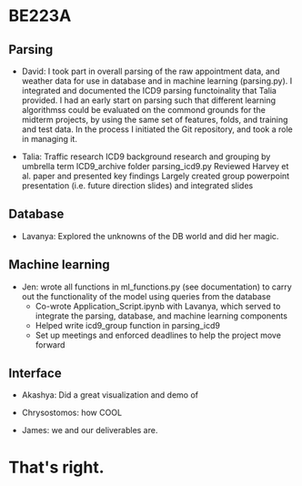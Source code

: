 # BE223A
## Parsing

- David: I took part in overall parsing of the raw appointment data, and weather data for use in database and in machine learning (parsing.py). I integrated and documented the ICD9 parsing functoinality that Talia provided. I had an early start on parsing such that different learning algorithmss could be evaluated on the commond grounds for the midterm projects, by using the same set of features, folds, and training and test data. In the process I initiated the Git repository, and took a role in managing it. 

- Talia: Traffic research
ICD9 background research and grouping by umbrella term
ICD9_archive folder
parsing_icd9.py
Reviewed Harvey et al. paper and presented key findings
Largely created group powerpoint presentation (i.e. future direction slides) and integrated slides

## Database

- Lavanya: Explored the unknowns of the DB world and did her magic.

## Machine learning

- Jen: wrote all functions in ml_functions.py (see documentation) to carry out the functionality of the model using queries from the database
  - Co-wrote Application_Script.ipynb with Lavanya, which served to integrate the parsing, database, and machine learning components
  - Helped write icd9_group function in parsing_icd9
  - Set up meetings and enforced deadlines to help the project move forward

## Interface

- Akashya: Did a great visualization and demo of

- Chrysostomos: how COOL 

- James: we and our deliverables are. 

# That's right. 

